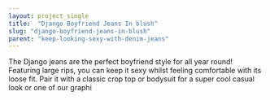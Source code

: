 ```yaml
---
layout: project_single
title:  "Django Boyfriend Jeans In blush"
slug: "django-boyfriend-jeans-in-blush"
parent: "keep-looking-sexy-with-denim-jeans"
---
```

The Django jeans are the perfect boyfriend style for all year round! Featuring large rips, you can keep it sexy whilst feeling comfortable with its loose fit. Pair it with a classic crop top or bodysuit for a super cool casual look or one of our graphi